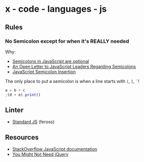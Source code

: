 # x - code - languages - js

## Rules

### **No Semicolon** except for when it's REALLY needed

Why:

*   [Semicolons in JavaScript are optional](http://mislav.net/2010/05/semicolons/)
*   [An Open Letter to JavaScript Leaders Regarding Semicolons](http://blog.izs.me/post/2353458699/an-open-letter-to-javascript-leaders-regarding)
*   [JavaScript Semicolon Insertion](http://inimino.org/~inimino/blog/javascript_semicolons)

The only place to put a semicolon is when a line starts with `(`, `[`, `` ` ``!

```js
a = b + c
;(d + e).print()
```

## Linter

*   [Standard JS](http://standardjs.com/) (feross)

## Resources

*   [StackOverflow JavaScript documentation](http://stackoverflow.com/documentation/javascript/topics)
*   [You Might Not Need jQuery](http://youmightnotneedjquery.com/)

